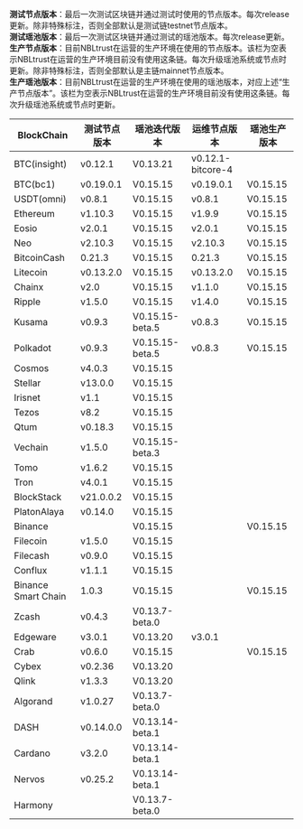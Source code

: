 **测试节点版本**：最后一次测试区块链并通过测试时使用的节点版本。每次release更新。除非特殊标注，否则全部默认是测试链testnet节点版本。<br/>
**测试瑶池版本**：最后一次测试区块链并通过测试的瑶池版本。每次release更新。<br/>
**生产节点版本**：目前NBLtrust在运营的生产环境在使用的节点版本。该栏为空表示NBLtrust在运营的生产环境目前没有使用这条链。每次升级瑶池系统或节点时更新。除非特殊标注，否则全部默认是主链mainnet节点版本。<br/>
**生产瑶池版本**：目前NBLtrust在运营的生产环境在使用的瑶池版本，对应上述“生产节点版本”。该栏为空表示NBLtrust在运营的生产环境目前没有使用这条链。每次升级瑶池系统或节点时更新。<br/>


| BlockChain  | 测试节点版本 | 瑶池迭代版本 | 运维节点版本 | 瑶池生产版本 |
| ----------- | ---------- | ---------- | ---------- | ---------- | 
| BTC(insight) | v0.12.1    | V0.13.21 |    v0.12.1-bitcore-4  |  |
| BTC(bc1)    | v0.19.0.1    | V0.15.15 |    v0.19.0.1  | V0.15.15 |
| USDT(omni) | v0.8.1    | V0.15.15 |    v0.8.1  | V0.15.15 |
| Ethereum    | v1.10.3     | V0.15.15 |     	v1.9.9 | V0.15.15 |
| Eosio       | v2.0.1 | V0.15.15 | v2.0.1 | V0.15.15 |
| Neo         | v2.10.3    | V0.15.15 |    	v2.10.3 | V0.15.15   |
| BitcoinCash | 0.21.3     | V0.15.15 | 0.21.3   | V0.15.15 |
| Litecoin    | v0.13.2.0    | V0.15.15 |   v0.13.2.0   | V0.15.15 |
| Chainx      | v2.0     | V0.15.15 |  v1.1.0    | V0.15.15 | 
| Ripple      | v1.5.0     | V0.15.15 |  	v1.4.0    | V0.15.15 |
| Kusama      | v0.9.3    | V0.15.15-beta.5 |  v0.8.3  | V0.15.15 | 
| Polkadot      | v0.9.3    | V0.15.15-beta.5 |  v0.8.3  | V0.15.15 |
| Cosmos      | v4.0.3      | V0.15.15 |    |  |
| Stellar     | v13.0.0    | V0.15.15 |    |  |
| Irisnet     | v1.1    | V0.15.15 |  	   |  |
| Tezos       | v8.2   | V0.15.15 |      |  |
| Qtum        | v0.18.3    | V0.15.15 |     |  | 
| Vechain     | v1.5.0     | V0.15.15-beta.3 |      |  |
| Tomo        | v1.6.2     | V0.15.15 |      |  | 
| Tron        | v4.0.1 | V0.15.15 |     	       |  |
| BlockStack  | v21.0.0.2 | V0.15.15 |     	       |  |
| PlatonAlaya      | v0.14.0   | V0.15.15 |   |    |
| Binance     | |V0.15.15 | |V0.15.15
| Filecoin     |v1.5.0 |V0.15.15 | |
| Filecash     |v0.9.0 |V0.15.15 | |
| Conflux     |v1.1.1 |V0.15.15 | |
| Binance Smart Chain    |1.0.3 |V0.15.15 | |V0.15.15
| Zcash       | v0.4.3     | V0.13.7-beta.0 |   	   |  | 
| Edgeware    | v3.0.1    | V0.13.20 | v3.0.1     |       | 
| Crab        |  v0.6.0   | V0.15.15 |         | V0.15.15    |
| Cybex       | v0.2.36    | V0.13.20 |   	  |  |
| Qlink       | v1.3.3     | V0.13.20 |  | |
| Algorand    | v1.0.27    | V0.13.7-beta.0 |      |  |
| DASH        | v0.14.0.0   | V0.13.14-beta.1 |        |    |
| Cardano     | v3.2.0     | V0.13.14-beta.1 |            |            | 
| Nervos      | v0.25.2   | V0.13.14-beta.1 |            |         | 
| Harmony     |            | V0.13.7-beta.0 |            | | 
